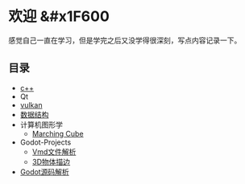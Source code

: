 # 欢迎 &#x1F600

感觉自己一直在学习，但是学完之后又没学得很深刻，写点内容记录一下。
## 目录
- [c++](c++/0目录.md)
- Qt
- [vulkan](Vulkan/index.md)
- [数据结构](DataStruct/index.md)
- 计算机图形学
    -  [Marching Cube](ComputerGraphics/MarchingCube.md)
- Godot-Projects
    -  [Vmd文件解析](Godot/VmdParse.md)
    -  [3D物体描边](Godot/3DOutline.md)
- [Godot源码解析](Godot-Source/index.md)
